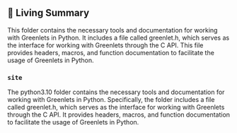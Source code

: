 

<!-- Living README Summary -->
## 🌳 Living Summary

This folder contains the necessary tools and documentation for working with Greenlets in Python. It includes a file called greenlet.h, which serves as the interface for working with Greenlets through the C API. This file provides headers, macros, and function documentation to facilitate the usage of Greenlets in Python.


### `site`

The python3.10 folder contains the necessary tools and documentation for working with Greenlets in Python. Specifically, the folder includes a file called greenlet.h, which serves as the interface for working with Greenlets through the C API. It provides headers, macros, and function documentation to facilitate the usage of Greenlets in Python.

<!-- Living README Summary -->